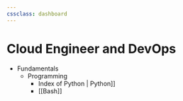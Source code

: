 ```yaml
---
cssclass: dashboard
---
```


# Cloud Engineer and DevOps

- Fundamentals
	- Programming
		- Index of Python | Python]]
		- [[Bash]]